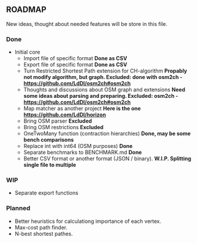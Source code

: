 ## ROADMAP
New ideas, thought about needed features will be store in this file.

### Done
* Initial core
    * Import file of specific format **Done as CSV**
    * Export file of specific format **Done as CSV**
    * Turn Restricted Shortest Path extension for CH-algorithm **Propably not modify algorithm, but graph. Excluded: done with osm2ch - https://github.com/LdDl/osm2ch#osm2ch**
    * Thoughts and discussions about OSM graph and extensions **Need some ideas about parsing and preparing. Excluded: osm2ch - https://github.com/LdDl/osm2ch#osm2ch**
    * Map matcher as another project **Here is the one https://github.com/LdDl/horizon**
    * Bring OSM parser **Excluded**
    * Bring OSM restrictions **Excluded**
    * OneTwoMany function (contraction hierarchies) **Done, may be some bench comparisons**
    * Replace int with int64 (OSM purposes) **Done**
    * Separate benchmarks to BENCHMARK.md **Done**
    * Better CSV format or another format (JSON / binary). **W.I.P. Splitting single file to multiple**

### WIP
* Separate export functions

### Planned
* Better heuristics for calculationg importance of each vertex.
* Max-cost path finder.
* N-best shortest pathes.